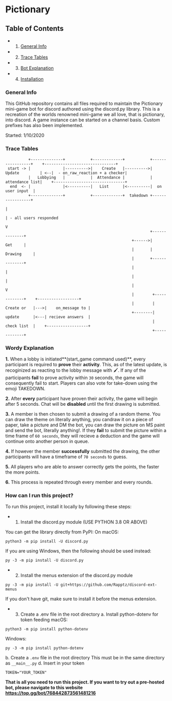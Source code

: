 # Pictionary

## Table of Contents
* 1. [General Info](#general-info)
* 2. [Trace Tables](#trace-tables)
* 3. [Bot Explanation](#explanation)
* 4. [Installation](#installation)

### General Info
This GitHub repository contains all files required to maintain the Pictionary mini-game bot for discord authored using the discord.py library. This is a recreation of the worlds renowned mini-game we all love, that is pictionary, into discord. A game instance can be started on a channel basis. Custom prefixes has also been implemented.

Started: 1/10/2020

### Trace Tables
~~~
          +--------------+           +-------------+           +-----------------+    +-------------------------------+
 start -> |              |---------->|    Create   |---------->|  Update         | <--|  - on_raw_reaction + a checker|
          |   Lobbying   |           |  Attendance |           |  attendance list|    +-------------------------------+
  end  <- |              |<----------|   List      |<----------|  on user input  |                                  
          +--------------+           +-------------+  takedown +-----------------+                                  
                                                                        |
                                                                        | - all users responded
                                                                        V
                                                               +--------------+
                                                       +------>|      Get     | 
                                                       |       |  Drawing     |
                                                       |       +--------------+
                                                       |              |
                                                       |              |
                                                       |              V
                                                       |        +-------------+    +------------------+
                                                       |        | Create or   |--->|    on_message to |     
                                                       +--------| update      |<---| recieve answers  |
                                                                | check list  |    +------------------+  
                                                                +-------------+ 
~~~
### Wordy Explanation 
**1.** When a lobby is initiated**(start_game command used)**, every participant is required to **prove** their **activity**. This, as of the latest update, is recoginized as reacting to the lobby message with 🖌️. If any of the participants **fail** to prove activity within `30` seconds, the game will consequently fail to start. Players can also vote for take-down using the emoji TAKEDOWN.

**2.** After **every** participant have proven their activity, the game will begin after 5 seconds. Chat will be **disabled** until the first drawing is submitted.

**3.** A member is then chosen to submit a drawing of a random theme. You can draw the theme on literally anything, you candraw it on a piece of paper, take a picture and DM the bot, you can draw the picture on MS paint and send the bot, literally anything!. If they **fail** to submit the picture within a time frame of `60 seconds`, they will recieve a deduction and the game will continue onto another person in queue.

**4.** If however the member **successfully** submitted the drawing, the other participants will have a timeframe of `70 seconds` to guess.

**5.** All players who are able to answer correctly gets the points, the faster the more points.

**6.** This process is repeated through every member and every rounds.

### How can I run this project?
To run this project, install it locally by following these steps:

* 1. Install the discord.py module (USE PYTHON 3.8 OR ABOVE)

You can get the library directly from PyPI:
On macOS:
```
python3 -m pip install -U discord.py
```
If you are using Windows, then the following should be used instead:
```
py -3 -m pip install -U discord.py
```

* 2. Install the menus extension of the discord.py module
```
py -3 -m pip install -U git+https://github.com/Rapptz/discord-ext-menus
```
If you don't have git, make sure to install it before the menus extension.

* 3. Create a .env file in the root directory
a. Install python-dotenv for token feeding
macOS:
```
python3 -m pip install python-dotenv
```
Windows:
```
py -3 -m pip install python-dotenv
```
b. Create a `.env` file in the root directory
This must be in the same directory as `__main__.py`
d. Insert in your token
~~~
TOKEN="YOUR_TOKEN"
~~~

**That is all you need to run this project. If you want to try out a pre-hosted bot, please navigate to this website https://top.gg/bot/768442873561481216** 

